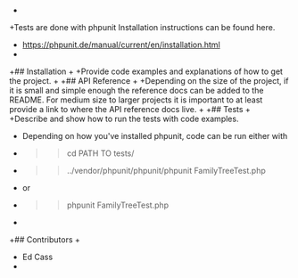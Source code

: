 
+
+Tests are done with phpunit Installation instructions can be found here.
+ https://phpunit.de/manual/current/en/installation.html
+
+## Installation
+
+Provide code examples and explanations of how to get the project.
+
+## API Reference
+
+Depending on the size of the project, if it is small and simple enough the reference docs can be added to the README. For medium size to larger projects it is important to at least provide a link to where the API reference docs live.
+
+## Tests
+
+Describe and show how to run the tests with code examples.
+ Depending on how you've installed phpunit, code can be run either with
+ >>cd PATH TO tests/
+ >>../vendor/phpunit/phpunit/phpunit FamilyTreeTest.php
+ or
+ >>phpunit FamilyTreeTest.php
+
+## Contributors
+
+ Ed Cass
+
